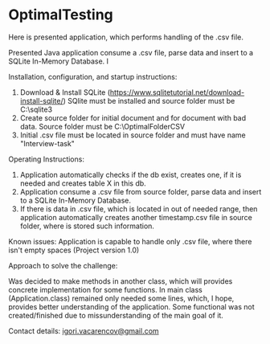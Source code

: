 # OptimalTesting

Here is presented application, which performs handling of the .csv file.

Presented Java application consume a .csv file, parse data and insert to a SQLite In-Memory Database. I

Installation, configuration, and startup instructions:
1. Download & Install SQLite (https://www.sqlitetutorial.net/download-install-sqlite/)
                        SQlite must be installed and source folder must be C:\sqlite3
2. Create source folder for initial document and for document with bad data.
                        Source folder must be C:\OptimalFolderCSV
3. Initial .csv file must be located in source folder and must have name "Interview-task"
               
Operating Instructions:
1. Application automatically checks if the db exist, creates one, if it is needed and creates table X in this db.
2. Application consume a .csv file from source folder, parse data and insert to a SQLite In-Memory Database. 
2. If there is data in .csv file, which is located in out of needed range, then application automatically creates another timestamp.csv file
in source folder, where is stored such information.


Known issues:
Application is capable to handle only .csv file, where there isn't empty spaces (Project version 1.0)


Approach to solve the challenge:

 Was decided to make methods in another class, which will provides concrete implementation for some functions.
In main class (Application.class) remained only needed some lines, which, I hope, provides better understanding of the application.
Some functional was not created/finished due to missunderstanding of the main goal of it.



               
Contact details:
igori.vacarencov@gmail.com
